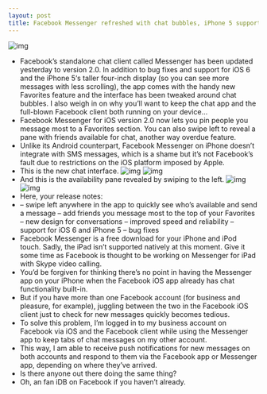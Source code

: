 ```yaml
---
layout: post
title: Facebook Messenger refreshed with chat bubbles, iPhone 5 support, Favorites
---
```

![img](http://media.idownloadblog.com/wp-content/uploads/2012/09/Facebook-Messenger-iPhone-teaser-0010.jpg)
* Facebook’s standalone chat client called Messenger has been updated yesterday to version 2.0. In addition to bug fixes and support for iOS 6 and the iPhone 5‘s taller four-inch display (so you can see more messages with less scrolling), the app comes with the handy new Favorites feature and the interface has been tweaked around chat bubbles. I also weigh in on why you’ll want to keep the chat app and the full-blown Facebook client both running on your device…
* Facebook Messenger for iOS version 2.0 now lets you pin people you message most to a Favorites section. You can also swipe left to reveal a pane with friends available for chat, another way overdue feature.
* Unlike its Android counterpart, Facebook Messenger on iPhone doesn’t integrate with SMS messages, which is a shame but it’s not Facebook’s fault due to restrictions on the iOS platform imposed by Apple.
* This is the new chat interface.
![img](http://media.idownloadblog.com/wp-content/uploads/2012/09/Facebok-Messenger-for-iOS-2.0-iPhone-screenshot-001.jpg)
![img](http://media.idownloadblog.com/wp-content/uploads/2012/09/Facebok-Messenger-for-iOS-2.0-iPhone-screenshot-002.jpg)
* And this is the availability pane revealed by swiping to the left.
![img](http://media.idownloadblog.com/wp-content/uploads/2012/09/Facebok-Messenger-for-iOS-2.0-iPhone-screenshot-003.jpg)
![img](http://media.idownloadblog.com/wp-content/uploads/2012/09/Facebok-Messenger-for-iOS-2.0-iPhone-screenshot-004.jpg)
* Here, your release notes:
* – swipe left anywhere in the app to quickly see who’s available and send a message – add friends you message most to the top of your Favorites – new design for conversations – improved speed and reliability – support for iOS 6 and iPhone 5 – bug fixes
* Facebook Messenger is a free download for your iPhone and iPod touch. Sadly, the iPad isn’t supported natively at this moment. Give it some time as Facebook is thought to be working on Messenger for iPad with Skype video calling.
* You’d be forgiven for thinking there’s no point in having the Messenger app on your iPhone when the Facebook iOS app already has chat functionality built-in.
* But if you have more than one Facebook account (for business and pleasure, for example), juggling between the two in the Facebook iOS client just to check for new messages quickly becomes tedious.
* To solve this problem, I’m logged in to my business account on Facebook via iOS and the Facebook client while using the Messenger app to keep tabs of chat messages on my other account.
* This way, I am able to receive push notifications for new messages on both accounts and respond to them via the Facebook app or Messenger app, depending on where they’ve arrived.
* Is there anyone out there doing the same thing?
* Oh, an fan iDB on Facebook if you haven’t already.

